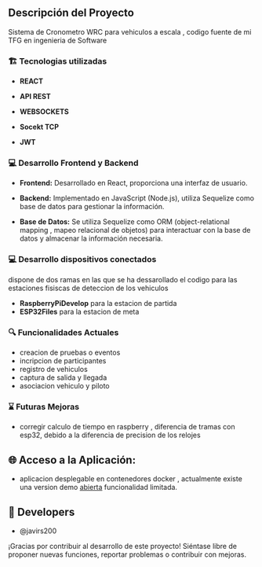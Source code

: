 ## Descripción del Proyecto

Sistema de Cronometro WRC para vehiculos a escala , codigo fuente de mi TFG en ingenieria de Software

### 🏗️ Tecnologias utilizadas

- **REACT**

- **API REST**

- **WEBSOCKETS**

- **Socekt TCP** 

- **JWT**

### 💻 Desarrollo Frontend y Backend

- **Frontend:** Desarrollado en React, proporciona una interfaz de usuario.

- **Backend:** Implementado en JavaScript (Node.js), utiliza Sequelize como base de datos para gestionar la información.

- **Base de Datos:** Se utiliza Sequelize como ORM (object-relational mapping , mapeo relacional de objetos) para interactuar con la base de datos y almacenar la información necesaria.

### 💻 Desarrollo dispositivos conectados

dispone de dos ramas en las que se ha dessarollado el codigo para las estaciones fisiscas de deteccion de los vehiculos

- **RaspberryPiDevelop** para la estacion de partida
- **ESP32Files** para la estacion de meta

### 🔍 Funcionalidades Actuales

- creacion de pruebas o eventos
- incripcion de participantes
- registro de vehiculos
- captura de salida y llegada
- asociacion vehiculo y piloto

### ⌛ Futuras Mejoras

- corregir calculo de tiempo en raspberry , diferencia de tramas con esp32, debido a la diferencia de precision de los relojes

## 🌐 Acceso a la Aplicación:

- aplicacion desplegable en contenedores docker , actualmente existe una version demo [abierta](http://cronos-timer.westeurope.cloudapp.azure.com/) funcionalidad limitada.

## 🤝 Developers

- @javirs200

¡Gracias por contribuir al desarrollo de este proyecto! Siéntase libre de proponer nuevas funciones, reportar problemas o contribuir con mejoras.
